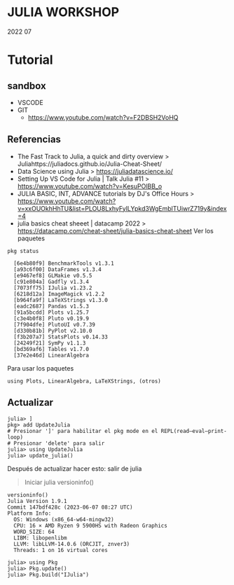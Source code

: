 # JULIA WORKSHOP
2022 07

# Tutorial
## sandbox
+ VSCODE
+ GIT
  + https://www.youtube.com/watch?v=F2DBSH2VoHQ
  
## Referencias
+ The Fast Track to Julia, a quick and dirty overview > Juliahttps://juliadocs.github.io/Julia-Cheat-Sheet/
+ Data Science using Julia > https://juliadatascience.io/
+ Setting Up VS Code for Julia | Talk Julia #11 > https://www.youtube.com/watch?v=KesuPOlBB_o
+ JULIA BASIC, INT, ADVANCE tutorials by DJ's Office Hours > https://www.youtube.com/watch?v=xxOUOkhHhTU&list=PLOU8LxhyFylLYpkd3WgEmblTUiwrZ719y&index=4
+ julia basics cheat sheeet | datacamp 2022 > https://datacamp.com/cheat-sheet/julia-basics-cheat-sheet
Ver los paquetes
```
pkg status
```

```
  [6e4b80f9] BenchmarkTools v1.3.1
  [a93c6f00] DataFrames v1.3.4
  [e9467ef8] GLMakie v0.5.5
  [c91e804a] Gadfly v1.3.4
  [7073ff75] IJulia v1.23.2
  [6218d12a] ImageMagick v1.2.2
  [b964fa9f] LaTeXStrings v1.3.0
  [eadc2687] Pandas v1.5.3
  [91a5bcdd] Plots v1.25.7
  [c3e4b0f8] Pluto v0.19.9
  [7f904dfe] PlutoUI v0.7.39
  [d330b81b] PyPlot v2.10.0
  [f3b207a7] StatsPlots v0.14.33
  [24249f21] SymPy v1.1.3
  [bd369af6] Tables v1.7.0
  [37e2e46d] LinearAlgebra
```
Para usar los paquetes 
```
using Plots, LinearAlgebra, LaTeXStrings, (otros)
```
## Actualizar

```
julia> ]
pkg> add UpdateJulia
# Presionar ']' para habilitar el pkg mode en el REPL(read–eval–print-loop)
# Presionar 'delete' para salir  
julia> using UpdateJulia
julia> update_julia()
```
Después de actualizar hacer esto:
salir de julia
> Iniciar julia
> versioninfo()
```
versioninfo()
Julia Version 1.9.1
Commit 147bdf428c (2023-06-07 08:27 UTC)
Platform Info:
  OS: Windows (x86_64-w64-mingw32)
  CPU: 16 × AMD Ryzen 9 5900HS with Radeon Graphics
  WORD_SIZE: 64
  LIBM: libopenlibm
  LLVM: libLLVM-14.0.6 (ORCJIT, znver3)
  Threads: 1 on 16 virtual cores
  ```

```
julia> using Pkg
julia> Pkg.update()
julia> Pkg.build("IJulia")
```
